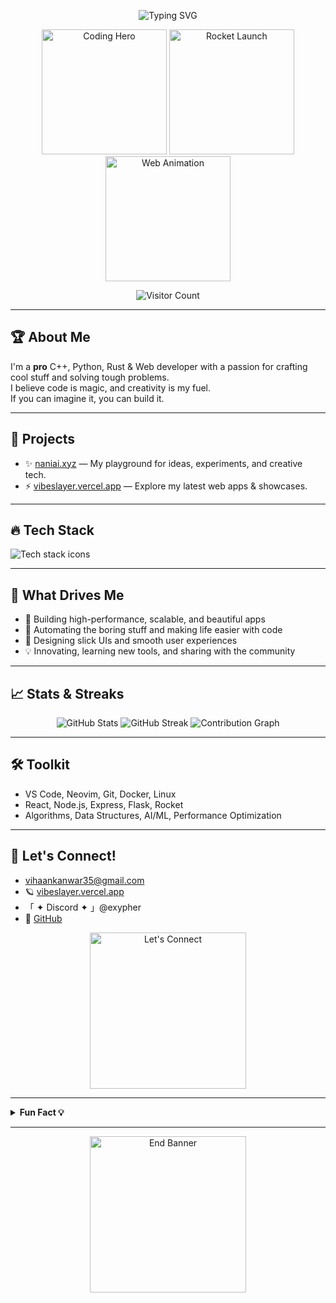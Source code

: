 <!-- README Profile for VibeSlayer -->

<p align="center">
  <img src="https://readme-typing-svg.demolab.com?font=Fira+Code&pause=1000&color=FFD700&center=true&vCenter=true&width=435&lines=Hi+I'm+VibeSlayer!;Coding+is+my+superpower!;C%2B%2B+%E2%80%A2+Python+%E2%80%A2+Rust+%E2%80%A2+Web+Dev;Let's+build+something+epic!+%F0%9F%9A%80" alt="Typing SVG" />
</p>

<p align="center">
  <img src="https://media.giphy.com/media/13HgwGsXF0aiGY/giphy.gif" width="200" alt="Coding Hero"/>
  <img src="https://media.giphy.com/media/26tn33aiTi1jkl6H6/giphy.gif" width="200" alt="Rocket Launch"/>
  <img src="https://media.giphy.com/media/l3vR85PnGsBwu1PFK/giphy.gif" width="200" alt="Web Animation"/>
</p>

<p align="center">
  <img src="https://shields.io/badge/dynamic/json?color=gold&label=visits&query=value&url=https://api.countapi.xyz/hit/vibeslayer/profile" alt="Visitor Count"/>
</p>

---

## 🏆 About Me

I'm a <b>pro</b> C++, Python, Rust & Web developer with a passion for crafting cool stuff and solving tough problems.  
I believe code is magic, and creativity is my fuel.  
If you can imagine it, you can build it.

---

## 🚀 Projects

- ✨ [naniai.xyz](https://www.naniai.xyz) — My playground for ideas, experiments, and creative tech.
- ⚡ [vibeslayer.vercel.app](https://vibeslayer.vercel.app) — Explore my latest web apps & showcases.

---

## 🔥 Tech Stack

<p>
  <img src="https://skillicons.dev/icons?i=cpp,python,rust,js,ts,react,html,css,nodejs,linux,docker,git" alt="Tech stack icons" />
</p>

---

## 🌈 What Drives Me

- 🚦 Building high-performance, scalable, and beautiful apps
- 🤖 Automating the boring stuff and making life easier with code
- 🎨 Designing slick UIs and smooth user experiences
- 💡 Innovating, learning new tools, and sharing with the community

---

## 📈 Stats & Streaks

<p align="center">
  <img src="https://github-readme-stats.vercel.app/api?username=VibeSlayer-code&show_icons=true&theme=tokyonight&hide_border=true&hide_title=true" alt="GitHub Stats"/>
  <img src="https://github-readme-streak-stats.herokuapp.com/?user=VibeSlayer-code&theme=tokyonight&hide_border=true" alt="GitHub Streak"/>
  <img src="https://github-readme-activity-graph.cyclic.app/graph?username=VibeSlayer-code&theme=tokyo-night&hide_border=true" alt="Contribution Graph"/>
</p>

---

## 🛠️ Toolkit

- VS Code, Neovim, Git, Docker, Linux
- React, Node.js, Express, Flask, Rocket
- Algorithms, Data Structures, AI/ML, Performance Optimization

---

## 🤝 Let's Connect!

- vihaankanwar35@gmail.com
- 🪐 [vibeslayer.vercel.app](https://vibeslayer.vercel.app)
- 「 ✦ Discord ✦ 」@exypher
- 🐙 [GitHub](https://github.com/VibeSlayer-code)

<p align="center">
  <img src="https://media.giphy.com/media/RbDKaczqWovIugyJmW/giphy.gif" width="250" alt="Let's Connect"/>
</p>

---

<details>
<summary><b>Fun Fact 💡</b></summary>
<br>
I think in algorithms, dream in code, and my debugging skills are fueled by coffee ☕.  
</details>

---

<p align="center">
  <img src="https://media.giphy.com/media/26xBwdIuRJiAIqHwA/giphy.gif" width="250" alt="End Banner"/>
</p>
